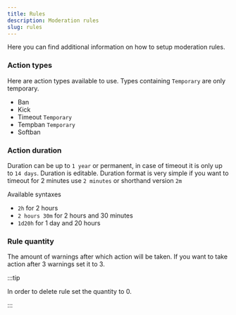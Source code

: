 ```yaml
---
title: Rules
description: Moderation rules
slug: rules
---
```


Here you can find additional information on how to setup moderation rules.

### Action types

Here are action types available to use. Types containing `Temporary` are only temporary.

- Ban
- Kick
- Timeout `Temporary`
- Tempban `Temporary`
- Softban

### Action duration

Duration can be up to `1 year` or permanent, in case of timeout it is only up to `14 days`. Duration is editable. Duration format is very simple if you want to timeout for 2 minutes use `2 minutes` or shorthand version `2m`

Available syntaxes

- `2h` for 2 hours
- `2 hours 30m` for 2 hours and 30 minutes
- `1d20h` for 1 day and 20 hours

### Rule quantity

The amount of warnings after which action will be taken. If you want to take action after 3 warnings set it to 3.

:::tip

In order to delete rule set the quantity to 0.

:::
